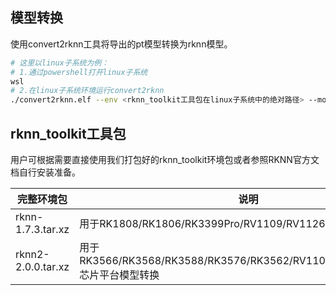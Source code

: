 ## 模型转换

使用convert2rknn工具将导出的pt模型转换为rknn模型。

```bash
# 这里以linux子系统为例：
# 1.通过powershell打开linux子系统
wsl
# 2.在linux子系统环境运行convert2rknn
./convert2rknn.elf --env <rknn_toolkit工具包在linux子系统中的绝对路径> --model <导出模型在linux子系统中的绝对路径> --platform rv1126
```

## rknn_toolkit工具包

用户可根据需要直接使用我们打包好的rknn_toolkit环境包或者参照RKNN官方文档自行安装准备。

| 完整环境包         | 说明                                                         | 官方文档                                                     |
| ------------------ | ------------------------------------------------------------ | ------------------------------------------------------------ |
| rknn-1.7.3.tar.xz  | 用于RK1808/RK1806/RK3399Pro/RV1109/RV1126芯片平台模型转换    | [rknn_toolkit](https://github.com/airockchip/rknn-toolkit)   |
| rknn2-2.0.0.tar.xz | 用于RK3566/RK3568/RK3588/RK3576/RK3562/RV1103/RV1106/RK2118芯片平台模型转换 | [rknn_toolkit2](https://github.com/airockchip/rknn-toolkit2) |

